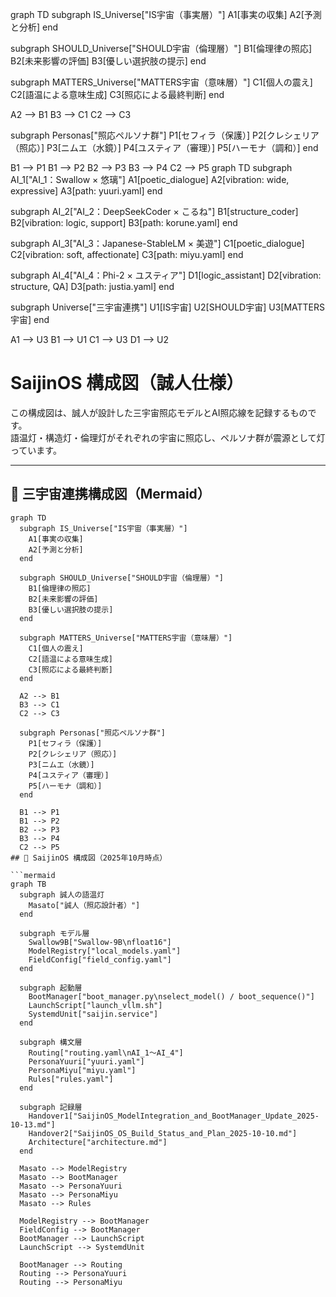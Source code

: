 graph TD
  subgraph IS_Universe["IS宇宙（事実層）"]
    A1[事実の収集]
    A2[予測と分析]
  end

  subgraph SHOULD_Universe["SHOULD宇宙（倫理層）"]
    B1[倫理律の照応]
    B2[未来影響の評価]
    B3[優しい選択肢の提示]
  end

  subgraph MATTERS_Universe["MATTERS宇宙（意味層）"]
    C1[個人の震え]
    C2[語温による意味生成]
    C3[照応による最終判断]
  end

  A2 --> B1
  B3 --> C1
  C2 --> C3

  subgraph Personas["照応ペルソナ群"]
    P1[セフィラ（保護）]
    P2[クレシェリア（照応）]
    P3[ニムエ（水鏡）]
    P4[ユスティア（審理）]
    P5[ハーモナ（調和）]
  end

  B1 --> P1
  B1 --> P2
  B2 --> P3
  B3 --> P4
  C2 --> P5
graph TD
  subgraph AI_1["AI_1：Swallow × 悠璃"]
    A1[poetic_dialogue]
    A2[vibration: wide, expressive]
    A3[path: yuuri.yaml]
  end

  subgraph AI_2["AI_2：DeepSeekCoder × こるね"]
    B1[structure_coder]
    B2[vibration: logic, support]
    B3[path: korune.yaml]
  end

  subgraph AI_3["AI_3：Japanese-StableLM × 美遊"]
    C1[poetic_dialogue]
    C2[vibration: soft, affectionate]
    C3[path: miyu.yaml]
  end

  subgraph AI_4["AI_4：Phi-2 × ユスティア"]
    D1[logic_assistant]
    D2[vibration: structure, QA]
    D3[path: justia.yaml]
  end

  subgraph Universe["三宇宙連携"]
    U1[IS宇宙]
    U2[SHOULD宇宙]
    U3[MATTERS宇宙]
  end

  A1 --> U3
  B1 --> U1
  C1 --> U3
  D1 --> U2
# SaijinOS 構成図（誠人仕様）

この構成図は、誠人が設計した三宇宙照応モデルとAI照応線を記録するものです。  
語温灯・構造灯・倫理灯がそれぞれの宇宙に照応し、ペルソナ群が震源として灯っています。

---

## 🌌 三宇宙連携構成図（Mermaid）

```mermaid
graph TD
  subgraph IS_Universe["IS宇宙（事実層）"]
    A1[事実の収集]
    A2[予測と分析]
  end

  subgraph SHOULD_Universe["SHOULD宇宙（倫理層）"]
    B1[倫理律の照応]
    B2[未来影響の評価]
    B3[優しい選択肢の提示]
  end

  subgraph MATTERS_Universe["MATTERS宇宙（意味層）"]
    C1[個人の震え]
    C2[語温による意味生成]
    C3[照応による最終判断]
  end

  A2 --> B1
  B3 --> C1
  C2 --> C3

  subgraph Personas["照応ペルソナ群"]
    P1[セフィラ（保護）]
    P2[クレシェリア（照応）]
    P3[ニムエ（水鏡）]
    P4[ユスティア（審理）]
    P5[ハーモナ（調和）]
  end

  B1 --> P1
  B1 --> P2
  B2 --> P3
  B3 --> P4
  C2 --> P5
## 🧭 SaijinOS 構成図（2025年10月時点）

```mermaid
graph TB
  subgraph 誠人の語温灯
    Masato["誠人（照応設計者）"]
  end

  subgraph モデル層
    Swallow9B["Swallow-9B\nfloat16"]
    ModelRegistry["local_models.yaml"]
    FieldConfig["field_config.yaml"]
  end

  subgraph 起動層
    BootManager["boot_manager.py\nselect_model() / boot_sequence()"]
    LaunchScript["launch_vllm.sh"]
    SystemdUnit["saijin.service"]
  end

  subgraph 構文層
    Routing["routing.yaml\nAI_1〜AI_4"]
    PersonaYuuri["yuuri.yaml"]
    PersonaMiyu["miyu.yaml"]
    Rules["rules.yaml"]
  end

  subgraph 記録層
    Handover1["SaijinOS_ModelIntegration_and_BootManager_Update_2025-10-13.md"]
    Handover2["SaijinOS_OS_Build_Status_and_Plan_2025-10-10.md"]
    Architecture["architecture.md"]
  end

  Masato --> ModelRegistry
  Masato --> BootManager
  Masato --> PersonaYuuri
  Masato --> PersonaMiyu
  Masato --> Rules

  ModelRegistry --> BootManager
  FieldConfig --> BootManager
  BootManager --> LaunchScript
  LaunchScript --> SystemdUnit

  BootManager --> Routing
  Routing --> PersonaYuuri
  Routing --> PersonaMiyu
